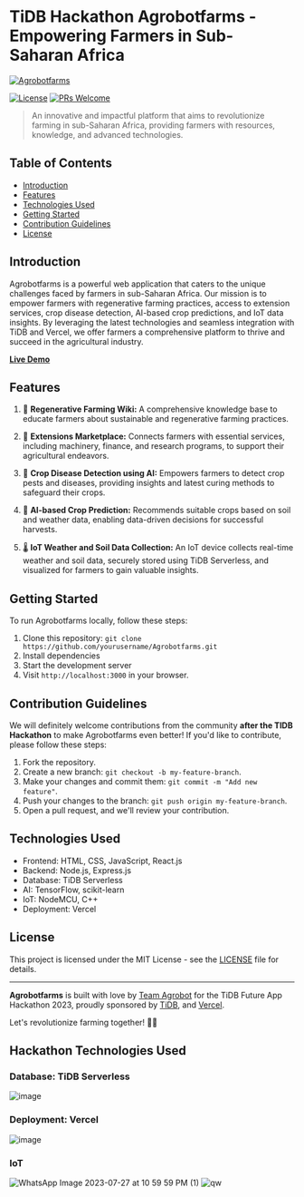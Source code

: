 # TiDB Hackathon Agrobotfarms - Empowering Farmers in Sub-Saharan Africa

[![Agrobotfarms](https://tidb-hackathon-agrobotfarms.vercel.app/images/logo.png)](https://tidb-hackathon-agrobotfarms.vercel.app/)

[![License](https://img.shields.io/badge/license-MIT-blue.svg)](https://opensource.org/licenses/MIT)
[![PRs Welcome](https://img.shields.io/badge/PRs-welcome-brightgreen.svg)](https://github.com/yourusername/Agrobotfarms/pulls)

> An innovative and impactful platform that aims to revolutionize farming in sub-Saharan Africa, providing farmers with resources, knowledge, and advanced technologies.

## Table of Contents

- [Introduction](#introduction)
- [Features](#features)
- [Technologies Used](#technologies-used)
- [Getting Started](#getting-started)
- [Contribution Guidelines](#contribution-guidelines)
- [License](#license)

## Introduction

Agrobotfarms is a powerful web application that caters to the unique challenges faced by farmers in sub-Saharan Africa. Our mission is to empower farmers with regenerative farming practices, access to extension services, crop disease detection, AI-based crop predictions, and IoT data insights. By leveraging the latest technologies and seamless integration with TiDB and Vercel, we offer farmers a comprehensive platform to thrive and succeed in the agricultural industry.

**[Live Demo](https://your-live-demo-url-here)**

## Features

1. 🌿 **Regenerative Farming Wiki:** A comprehensive knowledge base to educate farmers about sustainable and regenerative farming practices.

2. 🚀 **Extensions Marketplace:** Connects farmers with essential services, including machinery, finance, and research programs, to support their agricultural endeavors.

3. 🦠 **Crop Disease Detection using AI:** Empowers farmers to detect crop pests and diseases, providing insights and latest curing methods to safeguard their crops.

4. 🌱 **AI-based Crop Prediction:** Recommends suitable crops based on soil and weather data, enabling data-driven decisions for successful harvests.

5. 🌡️ **IoT Weather and Soil Data Collection:** An IoT device collects real-time weather and soil data, securely stored using TiDB Serverless, and visualized for farmers to gain valuable insights.


## Getting Started

To run Agrobotfarms locally, follow these steps:

1. Clone this repository: `git clone https://github.com/yourusername/Agrobotfarms.git`
2. Install dependencies
3. Start the development server
4. Visit `http://localhost:3000` in your browser.

## Contribution Guidelines

We will definitely welcome contributions from the community **after the TIDB Hackathon** to make Agrobotfarms even better! If you'd like to contribute, please follow these steps:

1. Fork the repository.
2. Create a new branch: `git checkout -b my-feature-branch`.
3. Make your changes and commit them: `git commit -m "Add new feature"`.
4. Push your changes to the branch: `git push origin my-feature-branch`.
5. Open a pull request, and we'll review your contribution.

## Technologies Used

- Frontend: HTML, CSS, JavaScript, React.js
- Backend: Node.js, Express.js
- Database: TiDB Serverless
- AI: TensorFlow, scikit-learn
- IoT: NodeMCU, C++
- Deployment: Vercel
  
## License

This project is licensed under the MIT License - see the [LICENSE](LICENSE) file for details.

---

**Agrobotfarms** is built with love by [Team Agrobot](https://your-team-website-url-here.com) for the TiDB Future App Hackathon 2023, proudly sponsored by [TiDB](https://www.pingcap.com/tidb/), and [Vercel](https://vercel.com/).

Let's revolutionize farming together! 🌾🚀

## Hackathon Technologies Used

### Database: TiDB Serverless
![image](https://github.com/osinkolu/TIDB-Hackathon-Agrobotfarms/assets/60588823/52dca04d-fadf-44a7-a088-fd51c02f3135)

### Deployment: Vercel

![image](https://github.com/osinkolu/TIDB-Hackathon-Agrobotfarms/assets/60588823/4da6811f-3561-4841-8284-dd1813b8bd80)

### IoT
![WhatsApp Image 2023-07-27 at 10 59 59 PM (1)](https://github.com/osinkolu/TIDB-Hackathon-Agrobotfarms/assets/60588823/c850af0c-cee8-4d53-ad8f-010ef0a2963c)
![qw](https://github.com/osinkolu/TIDB-Hackathon-Agrobotfarms/assets/60588823/8a9591c8-9d85-47a5-9e2c-7aa9f3dbfb4a)



